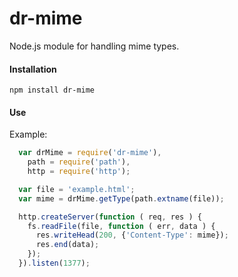 dr-mime
=======

Node.js module for handling mime types.

#### Installation

`npm install dr-mime`

#### Use

Example: 

``` js
  var drMime = require('dr-mime'),
    path = require('path'),
    http = require('http');

  var file = 'example.html';
  var mime = drMime.getType(path.extname(file));

  http.createServer(function ( req, res ) {
    fs.readFile(file, function ( err, data ) {
      res.writeHead(200, {'Content-Type': mime});
      res.end(data);
    });
  }).listen(1377);
```
